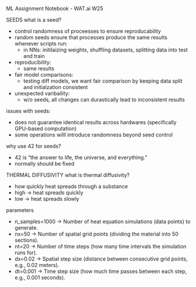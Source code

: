 ML Assignment Notebook - WAT.ai W25

SEEDS
what is a seed?
- control randomness of proceesses to ensure reproducability
- random seeds ensure that processes produce the same results whenever scripts run:
    - in NNs: initilaizing weights, shuffling datasets, splitting data into test and train 
- reproducibility:
    - same results
- fair model comparisons:
    - testing diff models, we want fair comparison by keeping data split and initialzation consistent
- unexpected varibaility: 
    - w/o seeds, all changes can durastically lead to inconsistent results

issues with seeds:
- does not guarantee identical results across hardwares (specifically GPU-based computation)
- some operations willl introduce randomness beyond seed control

why use 42 for seeds?
- 42 is “the answer to life, the universe, and everything.”
- normally should be fixed

THERMAL DIFFUSIVITY
what is thermal diffusivity?
- how quickly heat spreads through a substance
- high -> heat spreads quickly
- low -> heat spreads slowly

parameters
- n_samples=1000 → Number of heat equation simulations (data points) to generate.
- nx=50 → Number of spatial grid points (dividing the material into 50 sections).
- nt=20 → Number of time steps (how many time intervals the simulation runs for).
- dx=0.02 → Spatial step size (distance between consecutive grid points, e.g., 0.02 meters).
- dt=0.001 → Time step size (how much time passes between each step, e.g., 0.001 seconds).
